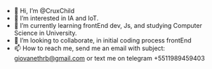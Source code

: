 - 👋 Hi, I’m @CruxChild
- 👀 I’m interested in IA and IoT.
- 🌱 I’m currently learning frontEnd dev, Js, and studying Computer Science in University. 
- 💞️ I’m looking to collaborate, in initial coding process frontEnd
- 📫 How to reach me, send me an email with subject: giovanethrb@gmail.com or text me on telegram +5511989459403

<!---
CruxChild/CruxChild is a ✨ special ✨ repository because its `README.md` (this file) appears on your GitHub profile.
You can click the Preview link to take a look at your changes.
--->
